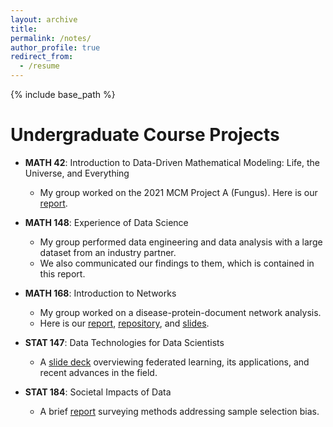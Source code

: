 ```yaml
---
layout: archive
title:
permalink: /notes/
author_profile: true
redirect_from:
  - /resume
---
```


{% include base_path %}

# Undergraduate Course Projects

* **MATH 42**: Introduction to Data-Driven Mathematical Modeling: Life, the Universe, and Everything

  - My group worked on the 2021 MCM Project A (Fungus). Here is our [report](https://github.com/ethanjyoung/ethanjyoung.github.io/files/9989451/math_42_project.pdf).

* **MATH 148**: Experience of Data Science

  - My group performed data engineering and data analysis with a large dataset from an industry partner.
  - We also communicated our findings to them, which is contained in this report.

* **MATH 168**: Introduction to Networks

  - My group worked on a disease-protein-document network analysis. 
  - Here is our [report](https://github.com/ethanjyoung/ethanjyoung.github.io/files/9989458/math_168_project.pdf), [repository](https://github.com/irsyadadam/Analysis-of-CVD-subtypes-using-Random-Projections-Clustering), and <a href="https://github.com/ethanjyoung/ethanjyoung.github.io/raw/master/files/math_168_slides.pdf" download>slides</a>.

* **STAT 147**: Data Technologies for Data Scientists

  - A [slide deck](https://github.com/ethanjyoung/ethanjyoung.github.io/files/9989460/fedlearn.pdf) overviewing federated learning, its applications, and recent advances in the field.

* **STAT 184**: Societal Impacts of Data

  - A brief [report](https://github.com/ethanjyoung/ethanjyoung.github.io/files/9989459/stats_184_project.pdf) surveying methods addressing sample selection bias.


